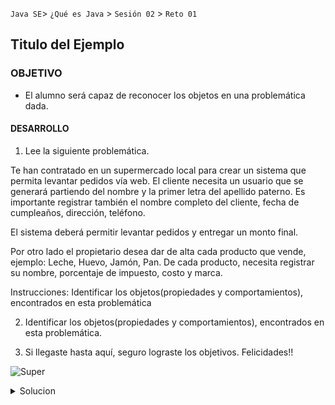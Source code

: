  

`Java SE`> `¿Qué es Java` > `Sesión 02` > `Reto 01`		

## Titulo del Ejemplo 

### OBJETIVO 

- El alumno será capaz de reconocer los objetos en una problemática dada.

#### DESARROLLO

1. Lee la siguiente problemática.

Te han contratado en un supermercado local para crear un sistema que permita levantar pedidos vía web. 
El cliente necesita un usuario que se generará partiendo del nombre y la primer letra del apellido paterno. Es importante registrar también el nombre completo del cliente, fecha de cumpleaños, dirección, teléfono.

El sistema deberá permitir levantar pedidos y entregar un monto final.

Por otro lado el propietario desea dar de alta cada producto que vende, ejemplo: Leche, Huevo, Jamón, Pan. 
De cada producto, necesita registrar su nombre, porcentaje de impuesto, costo y marca.

Instrucciones: Identificar los objetos(propiedades y comportamientos), encontrados en 
esta problemática

2. Identificar los objetos(propiedades y comportamientos), encontrados en esta problemática.

3. Si llegaste hasta aquí, seguro lograste los objetivos. Felicidades!!

![Super](https://user-images.githubusercontent.com/56565204/67175810-1f257e80-f38d-11e9-9bfb-f681887e0ad9.png)

<details>
	<summary>Solucion</summary>
	<p> 1. Leer problemática. </p>
	<p> 2. Crear una lista con los objetos identificados, así como sus propiedades y comportamientos. </p>
	<p> Solución - objetos encontrados: Usuario, Pedidos, Producto </p>
</details>
